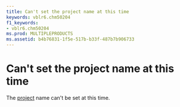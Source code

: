 ```yaml
---
title: Can't set the project name at this time
keywords: vblr6.chm50204
f1_keywords:
- vblr6.chm50204
ms.prod: MULTIPLEPRODUCTS
ms.assetid: b4b76831-1f5e-517b-b33f-487b7b906733
---
```



# Can't set the project name at this time

The [project](vbe-glossary.md) name can't be set at this time.


